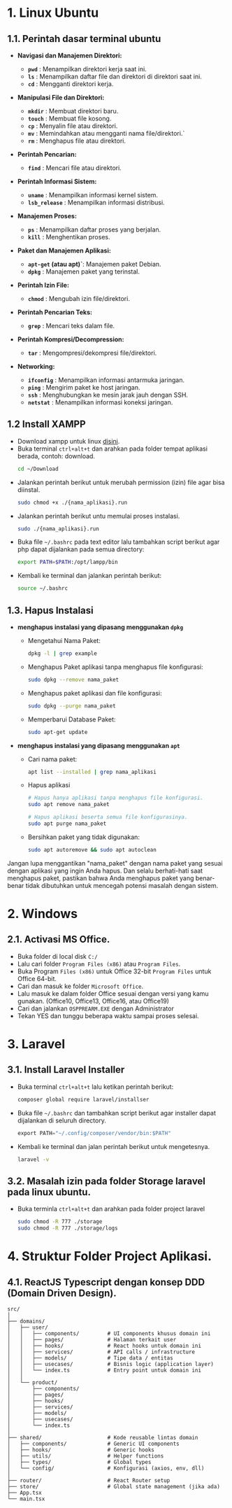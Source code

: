 # 1. Linux Ubuntu

## 1.1. Perintah dasar terminal ubuntu

- **Navigasi dan Manajemen Direktori:**
  - **`pwd`** : Menampilkan direktori kerja saat ini.
  - **`ls`** : Menampilkan daftar file dan direktori di direktori saat ini.
  - **`cd`** : Mengganti direktori kerja.

- **Manipulasi File dan Direktori:**
  - **`mkdir`** : Membuat direktori baru.
  - **`touch`** : Membuat file kosong.
  - **`cp`** : Menyalin file atau direktori.
  - **`mv`** : Memindahkan atau mengganti nama file/direktori.`
  - **`rm`** : Menghapus file atau direktori.

- **Perintah Pencarian:**
  - **`find`** : Mencari file atau direktori.

- **Perintah Informasi Sistem:**
  - **`uname`** : Menampilkan informasi kernel sistem.
  - **`lsb_release`** : Menampilkan informasi distribusi.

- **Manajemen Proses:**
  - **`ps`** : Menampilkan daftar proses yang berjalan.
  - **`kill`** : Menghentikan proses.

- **Paket dan Manajemen Aplikasi:**
  - **`apt-get` (atau apt)`**: Manajemen paket Debian.
  - **`dpkg`** : Manajemen paket yang terinstal.

- **Perintah Izin File:**
  - **`chmod`** : Mengubah izin file/direktori.

- **Perintah Pencarian Teks:**
  - **`grep`** : Mencari teks dalam file.

- **Perintah Kompresi/Decompression:**
  - **`tar`** : Mengompresi/dekompresi file/direktori.

- **Networking:**
  - **`ifconfig`** : Menampilkan informasi antarmuka jaringan.
  - **`ping`** : Mengirim paket ke host jaringan.
  - **`ssh`** : Menghubungkan ke mesin jarak jauh dengan SSH.
  - **`netstat`** : Menampilkan informasi koneksi jaringan.

## 1.2 Install XAMPP

- Download xampp untuk linux [disini](https://www.apachefriends.org/download.html).
- Buka terminal `ctrl+alt+t` dan arahkan pada folder tempat aplikasi berada, contoh: download.
  ```bash
  cd ~/Download
  ```
- Jalankan perintah berikut untuk merubah permission (izin) file agar bisa diinstal.
  ```bash
  sudo chmod +x ./{nama_aplikasi}.run
  ```
- Jalankan perintah berikut untu memulai proses instalasi.
  ```bash
  sudo ./{nama_aplikasi}.run
  ```
- Buka file `~/.bashrc` pada text editor lalu tambahkan script berikut agar php dapat dijalankan pada semua directory:
  ```bash
  export PATH=$PATH:/opt/lampp/bin
  ```
- Kembali ke terminal dan jalankan perintah berikut:
  ```bash
  source ~/.bashrc
  ```

## 1.3. Hapus Instalasi

- **menghapus instalasi yang dipasang menggunakan `dpkg`**
  - Mengetahui Nama Paket:
    ```bash
    dpkg -l | grep example
    ```
  - Menghapus Paket aplikasi tanpa menghapus file konfigurasi:
    ```bash
    sudo dpkg --remove nama_paket
    ```
  - Menghapus paket aplikasi dan file konfigurasi:
    ```bash
    sudo dpkg --purge nama_paket
    ```
  - Memperbarui Database Paket:
    ```bash
    sudo apt-get update
    ```

- **menghapus instalasi yang dipasang menggunakan `apt`**
  - Cari nama paket:
    ```bash
    apt list --installed | grep nama_aplikasi
    ```
  - Hapus aplikasi
  
    ```bash
    # Hapus hanya aplikasi tanpa menghapus file konfigurasi.
    sudo apt remove nama_paket
  
    # Hapus aplikasi beserta semua file konfigurasinya.
    sudo apt purge nama_paket
    ```
  
  - Bersihkan paket yang tidak digunakan:
    ```bash
    sudo apt autoremove && sudo apt autoclean
    ```

Jangan lupa menggantikan "nama_paket" dengan nama paket yang sesuai dengan aplikasi yang ingin Anda hapus. Dan selalu berhati-hati saat menghapus paket, pastikan bahwa Anda menghapus paket yang benar-benar tidak dibutuhkan untuk mencegah potensi masalah dengan sistem.

# 2. Windows

## 2.1. Activasi MS Office.

- Buka folder di local disk `C:/`
- Lalu cari folder `Program Files (x86)` atau `Program Files`.
- Buka Program `Files (x86)` untuk Office 32-bit `Program Files` untuk Office 64-bit.
- Cari dan masuk ke folder `Microsoft Office`.
- Lalu masuk ke dalam folder Office sesuai dengan versi yang kamu gunakan. (Office10, Office13, Office16, atau Office19)
- Cari dan jalankan `OSPPREARM.EXE` dengan Administrator
- Tekan YES dan tunggu beberapa waktu sampai proses selesai.

# 3. Laravel

## 3.1. Install Laravel Installer

- Buka terminal `ctrl+alt+t` lalu ketikan perintah berikut:
  ```bash
  composer global require laravel/installser
  ```
- Buka file `~/.bashrc` dan tambahkan script berikut agar installer dapat dijalankan di seluruh directory.
  ```python
  export PATH="~/.config/composer/vendor/bin:$PATH"
  ```
- Kembali ke terminal dan jalan perintah berikut untuk mengetesnya.
  ```bash
  laravel -v
  ```

## 3.2. Masalah izin pada folder Storage laravel pada linux ubuntu.

- Buka terminla `ctrl+alt+t` dan arahkan pada folder project laravel
  ```bash
  sudo chmod -R 777 ./storage
  sudo chmod -R 777 ./storage/logs
  ```
# 4. Struktur Folder Project Aplikasi.

## 4.1. ReactJS Typescript dengan konsep DDD (Domain Driven Design).

```
src/
│
├── domains/
│   ├── user/
│   │   ├── components/         # UI components khusus domain ini
│   │   ├── pages/              # Halaman terkait user
│   │   ├── hooks/              # React hooks untuk domain ini
│   │   ├── services/           # API calls / infrastructure
│   │   ├── models/             # Tipe data / entitas
│   │   ├── usecases/           # Bisnis logic (application layer)
│   │   └── index.ts            # Entry point untuk domain ini
│   │
│   └── product/
│       ├── components/
│       ├── pages/
│       ├── hooks/
│       ├── services/
│       ├── models/
│       ├── usecases/
│       └── index.ts
│
├── shared/                     # Kode reusable lintas domain
│   ├── components/             # Generic UI components
│   ├── hooks/                  # Generic hooks
│   ├── utils/                  # Helper functions
│   ├── types/                  # Global types
│   └── config/                 # Konfigurasi (axios, env, dll)
│
├── router/                     # React Router setup
├── store/                      # Global state management (jika ada)
├── App.tsx
└── main.tsx
```
